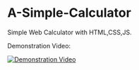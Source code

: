 # A-Simple-Calculator
Simple Web Calculator with HTML,CSS,JS.


Demonstration Video: 

[![Demonstration Video](http://img.youtube.com/vi/ftxC2hmHK1E/0.jpg)](http://www.youtube.com/watch?v=ftxC2hmHK1E "Demonstration Video")
